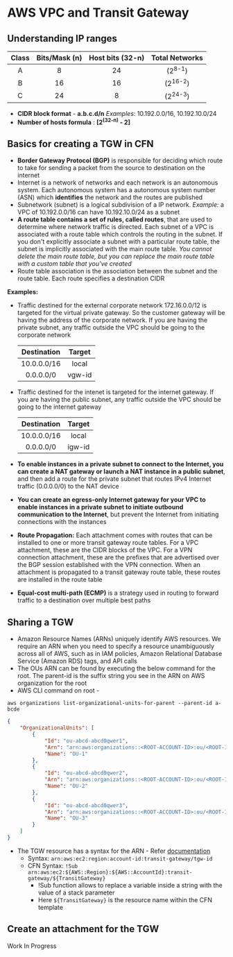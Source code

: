 # AWS VPC and Transit Gateway

## Understanding IP ranges

| Class | Bits/Mask (n) | Host bits (32-n) | Total Networks    |
| :---: | :-----------: | :--------------: | :-------------:   |
| A     | 8             | 24               | (2<sup>8-1</sup>) |
| B     | 16            | 16               | (2<sup>16-2</sup>)|
| C     | 24            | 8                | (2<sup>24-3</sup>)|  

* **CIDR block format** - **a.b.c.d/n** *Examples*: 10.192.0.0/16, 10.192.10.0/24
* **Number of hosts formula** : **[2<sup>(32-n)</sup> - 2]**

## Basics for creating a TGW in CFN

- **Border Gateway Protocol (BGP)** is responsible for deciding which route to take for sending a packet from the source to destination on the internet
- Internet is a network of networks and each network is an autonomous system. Each autonomous system has a autonomous system number (ASN) which **identifies** the network and the routes are published
- Subnetwork (subnet) is a logical subdivision of a IP network. *Example:* a VPC of 10.192.0.0/16 can have 10.192.10.0/24 as a subnet
- **A route table contains a set of rules, called routes**, that are used to determine where network traffic is directed. Each subnet of a VPC is associated with a route table which controls the routing in the subnet. If you don't explicitly associate a subnet with a particular route table, the subnet is implicitly associated with the main route table. *You cannot delete the main route table, but you can replace the main route table with a custom table that you've created*
- Route table association is the association between the subnet and the route table. Each route specifies a destination CIDR

**Examples:**

- Traffic destined for the external corporate network 172.16.0.0/12 is targeted for the virtual private gateway. So the customer gateway will be having the address of the corporate network. If you are having the private subnet, any traffic outside the VPC should be going to the corporate network

    | Destination | Target |
    | :---------: | :----: |
    | 10.0.0.0/16 | local  |
    | 0.0.0.0/0   | vgw-id |  
             
- Traffic destined for the intenet is targeted for the internet gateway. If you are having the public subnet, any traffic outside the VPC should be going to the internet gateway

    | Destination | Target |
    | :---------: | :----: |
    | 10.0.0.0/16 | local  |
    | 0.0.0.0/0   | igw-id |
    
- **To enable instances in a private subnet to connect to the Internet, you can create a NAT gateway or launch a NAT instance in a public subnet**, and then add a route for the private subnet that routes IPv4 Internet traffic (0.0.0.0/0) to the NAT device
- **You can create an egress-only Internet gateway for your VPC to enable instances in a private subnet to initiate outbound communication to the Internet**, but prevent the Internet from initiating connections with the instances
- **Route Propagation:** Each attachment comes with routes that can be installed to one or more transit gateway route tables. For a VPC attachment, these are the CIDR blocks of the VPC. For a VPN connection attachment, these are the prefixes that are advertised over the BGP session established with the VPN connection. When an attachment is propagated to a transit gateway route table, these routes are installed in the route table
- **Equal-cost multi-path (ECMP)** is a strategy used in routing to forward traffic to a destination over multiple best paths

## Sharing a TGW

- Amazon Resource Names (ARNs) uniquely identify AWS resources. We require an ARN when you need to specify a resource unambiguously across all of AWS, such as in IAM policies, Amazon Relational Database Service (Amazon RDS) tags, and API calls
- The OUs ARN can be found by executing the below command for the root. The parent-id is the suffix string you see in the ARN on AWS organization for the root
- AWS CLI command on root - 
```shell 
aws organizations list-organizational-units-for-parent --parent-id a-bcde
```

```json
{
    "OrganizationalUnits": [
        {
            "Id": "ou-abcd-abcd0qwer1",
            "Arn": "arn:aws:organizations::<ROOT-ACCOUNT-ID>:ou/<ROOT-ID>/ou-abcd-abcd0qwer1",
            "Name": "OU-1"
        },
        {
            "Id": "ou-abcd-abcd0qwer2",
            "Arn": "arn:aws:organizations::<ROOT-ACCOUNT-ID>:ou/<ROOT-ID>/ou-abcd-abcd0qwer2",
            "Name": "OU-2"
        },
        {
            "Id": "ou-abcd-abcd0qwer3",
            "Arn": "arn:aws:organizations::<ROOT-ACCOUNT-ID>:ou/<ROOT-ID>/ou-abcd-abcd0qwer3",
            "Name": "OU-3"
        }
    ]
}

```

- The TGW resource has a syntax for the ARN - Refer [documentation](https://docs.aws.amazon.com/general/latest/gr/aws-arns-and-namespaces.html)
  - Syntax: `arn:aws:ec2:region:account-id:transit-gateway/tgw-id`
  - CFN Syntax: `!Sub arn:aws:ec2:${AWS::Region}:${AWS::AccountId}:transit-gateway/${TransitGateway}`
    - !Sub function allows to replace a variable inside a string with the value of a stack parameter
    - Here `${TransitGateway}` is the resource name within the CFN template

## Create an attachment for the TGW
Work In Progress
